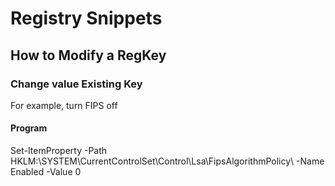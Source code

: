 # Registry Snippets

## How to Modify a RegKey

### Change value Existing Key
For example, turn FIPS off

#### Program
Set-ItemProperty -Path HKLM:\SYSTEM\CurrentControlSet\Control\Lsa\FipsAlgorithmPolicy\ -Name Enabled -Value 0